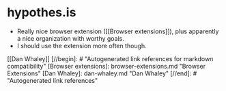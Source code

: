# hypothes.is
- Really nice browser extension ([[Browser extensions]]), plus apparently a nice organization with worthy goals.
- I should use the extension more often though.

[[Dan Whaley]]
[//begin]: # "Autogenerated link references for markdown compatibility"
[Browser extensions]: browser-extensions.md "Browser Extensions"
[Dan Whaley]: dan-whaley.md "Dan Whaley"
[//end]: # "Autogenerated link references"